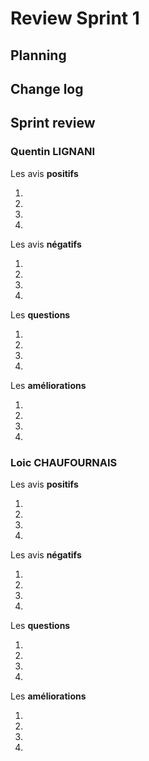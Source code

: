   # Review Sprint 1
  
  ## Planning
  
  ## Change log
  
  ## Sprint review
  ### Quentin LIGNANI
  
  Les avis **positifs**
  
  1.
  2.
  3.
  4.
  
  Les avis **négatifs**
  
  1.
  2.
  3.
  4.
  
  Les **questions**
  
  1.
  2.
  3.
  4.
  
  Les **améliorations**
  
  1.
  2.
  3.
  4.
  
   ### Loic CHAUFOURNAIS
   
  Les avis **positifs**
  
  1.
  2.
  3.
  4.
  
  Les avis **négatifs**
  
  1.
  2.
  3.
  4.
  
  Les **questions**
  
  1.
  2.
  3.
  4.
  
  Les **améliorations**
  
  1.
  2.
  3.
  4.
